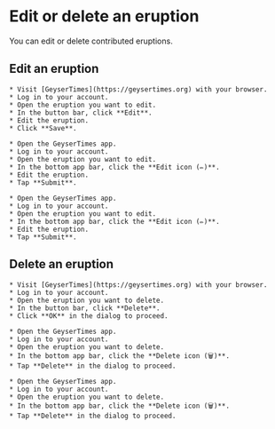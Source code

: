 # Edit or delete an eruption

You can edit or delete contributed eruptions.

## Edit an eruption

<Tabs groupId="os">
  <TabItem value="web" label="Website">

    * Visit [GeyserTimes](https://geysertimes.org) with your browser.
    * Log in to your account.
    * Open the eruption you want to edit. 
    * In the button bar, click **Edit**.
    * Edit the eruption. 
    * Click **Save**.

  </TabItem>
  <TabItem value="android" label="Android">

    * Open the GeyserTimes app.
    * Log in to your account.
    * Open the eruption you want to edit. 
    * In the bottom app bar, click the **Edit icon (✏️)**.
    * Edit the eruption. 
    * Tap **Submit**.

  </TabItem>
  <TabItem value="iOS" label="iOS">

    * Open the GeyserTimes app.
    * Log in to your account.
    * Open the eruption you want to edit. 
    * In the bottom app bar, click the **Edit icon (✏️)**.
    * Edit the eruption. 
    * Tap **Submit**.

  </TabItem>
</Tabs>

## Delete an eruption

<Tabs groupId="os">
  <TabItem value="web" label="Website">

    * Visit [GeyserTimes](https://geysertimes.org) with your browser.
    * Log in to your account.
    * Open the eruption you want to delete. 
    * In the button bar, click **Delete**.
    * Click **OK** in the dialog to proceed.

  </TabItem>
  <TabItem value="android" label="Android">

    * Open the GeyserTimes app.
    * Log in to your account.
    * Open the eruption you want to delete. 
    * In the bottom app bar, click the **Delete icon (🗑️)**.
    * Tap **Delete** in the dialog to proceed.

  </TabItem>
  <TabItem value="iOS" label="iOS">

    * Open the GeyserTimes app.
    * Log in to your account.
    * Open the eruption you want to delete. 
    * In the bottom app bar, click the **Delete icon (🗑️)**.
    * Tap **Delete** in the dialog to proceed.

  </TabItem>
</Tabs>
